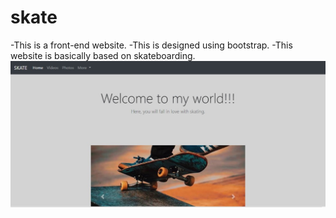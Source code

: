 # skate
-This is a front-end website.
-This is designed using bootstrap.
-This website is basically based on skateboarding.
![Test Image 1](image/img-1.jpg)

